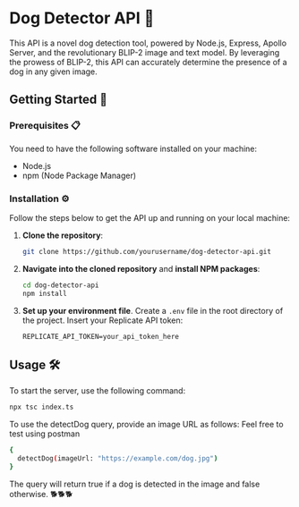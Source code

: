 # Dog Detector API 🐶

This API is a novel dog detection tool, powered by Node.js, Express, Apollo Server, and the revolutionary BLIP-2 image and text model. By leveraging the prowess of BLIP-2, this API can accurately determine the presence of a dog in any given image.

## Getting Started 🚀

### Prerequisites 📋

You need to have the following software installed on your machine:

- Node.js
- npm (Node Package Manager)

### Installation ⚙️

Follow the steps below to get the API up and running on your local machine:

1. **Clone the repository**:
    ```bash
    git clone https://github.com/yourusername/dog-detector-api.git
    ```

2. **Navigate into the cloned repository** and **install NPM packages**:
    ```bash
    cd dog-detector-api
    npm install
    ```

3. **Set up your environment file**. Create a `.env` file in the root directory of the project. Insert your Replicate API token:
    ```env
    REPLICATE_API_TOKEN=your_api_token_here
    ```

## Usage 🛠️

To start the server, use the following command:

```bash
npx tsc index.ts 
```

To use the detectDog query, provide an image URL as follows:
Feel free to test using postman

```bash
{
  detectDog(imageUrl: "https://example.com/dog.jpg")
}
```

The query will return true if a dog is detected in the image and false otherwise.
🐕🐕🐕
